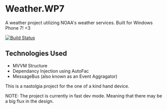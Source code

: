 # Weather.WP7
A weather project utilizing NOAA's weather services. Built for Windows Phone 7! <3

[![Build Status](https://dynamensions.visualstudio.com/_apis/public/build/definitions/6706961f-6665-4ef8-9a59-062cef5474a5/8/badge)](https://dynamensions.visualstudio.com/_apis/public/build/definitions/6706961f-6665-4ef8-9a59-062cef5474a5/8/badge)

## Technologies Used
- MVVM Structure
- Dependancy Injection using AutoFac
- MessageBus (also known as an Event Aggragator)

This is a nastolgia project for the one of a kind hand device.

NOTE:
The project is currently in fast dev mode. Meaning that there may be a big flux in the design.
